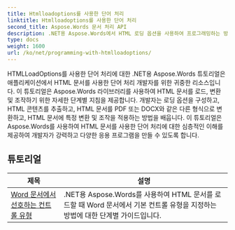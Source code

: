 ```yaml
---
title: Htmlloadoptions를 사용한 단어 처리
linktitle: Htmlloadoptions를 사용한 단어 처리
second_title: Aspose.Words 문서 처리 API
description: .NET용 Aspose.Words에서 HTML 로딩 옵션을 사용하여 프로그래밍하는 방법을 알아보세요. 튜토리얼은 HTML 문서를 로드하기 위한 다양한 기능을 안내합니다.
type: docs
weight: 1600
url: /ko/net/programming-with-htmlloadoptions/
---
```

HTMLLoadOptions를 사용한 단어 처리에 대한 .NET용 Aspose.Words 튜토리얼은 애플리케이션에서 HTML 문서를 사용한 단어 처리 개발자를 위한 귀중한 리소스입니다. 이 튜토리얼은 Aspose.Words 라이브러리를 사용하여 HTML 문서를 로드, 변환 및 조작하기 위한 자세한 단계별 지침을 제공합니다. 개발자는 로딩 옵션을 구성하고, HTML 콘텐츠를 추출하고, HTML 문서를 PDF 또는 DOCX와 같은 다른 형식으로 변환하고, HTML 문서에 특정 변환 및 조작을 적용하는 방법을 배웁니다. 이 튜토리얼은 Aspose.Words를 사용하여 HTML 문서를 사용한 단어 처리에 대한 심층적인 이해를 제공하여 개발자가 강력하고 다양한 응용 프로그램을 만들 수 있도록 합니다.

 ## 튜토리얼
| 제목 | 설명 |
| --- | --- |
| [Word 문서에서 선호하는 컨트롤 유형](./preferred-control-type/) | .NET용 Aspose.Words를 사용하여 HTML 문서를 로드할 때 Word 문서에서 기본 컨트롤 유형을 지정하는 방법에 대한 단계별 가이드입니다. |